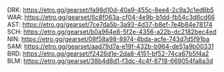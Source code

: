 DRK: https://etro.gg/gearset/fa98d10d-40a9-455c-8ee4-2c9a3c1ed6b5
WAR: https://etro.gg/gearset/6c8f063a-cf04-4e9b-b1dd-fb54c3d6cd66
AST: https://etro.gg/gearset/7ce7da5b-3a93-4d37-b8ef-7e4b84e78174
SCH: https://etro.gg/gearset/b0a964e8-5f2e-4356-a22b-dc2182bec4ed
NIN: https://etro.gg/gearset/08f58a98-8974-4bda-acfe-743d7d5f91ba
SAM: https://etro.gg/gearset/aad79d7a-e19f-432b-b964-de51a9b00331
BRD: https://etro.gg/gearset/f2426d1e-2da8-4151-bf52-74ca67b5f4a2
BLM: https://etro.gg/gearset/38b4d8d1-f3dc-4c4f-8718-669054fa8a3d